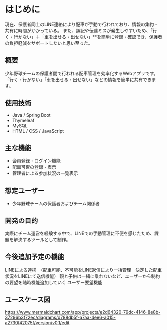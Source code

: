 # はじめに
現在、保護者同士のLINE連絡により配車が手動で行われており、情報の集約・共有に時間がかかっている。
また、誤記や伝達ミスが発生しやすいため、「行く・行かない」＋「車を出せる・出せない」**を簡単に登録・確認でき、保護者の負担軽減をサポートしたいと思い至った。

## 概要
少年野球チームの保護者間で行われる配車管理を効率化するWebアプリです。
「行く・行かない」「車を出せる・出せない」などの情報を簡単に共有できます。

## 使用技術
- Java / Spring Boot
- Thymeleaf
- MySQL
- HTML / CSS / JavaScript

## 主な機能
- 会員登録・ログイン機能
- 配車可否の登録・表示
- 管理者による参加状況の一覧表示

## 想定ユーザー
- 少年野球チームの保護者およびチーム関係者

## 開発の目的
実際にチーム運営を経験する中で、LINEでの手動管理に不便を感じたため、課題を解決するツールとして制作。

## 今後追加予定の機能
LINEによる連携　（配車可能、不可能をLINE返信により一括管理　決定した配車状況をLINEにて送信機能）
親と子供は一緒に乗れないなど、ユーザーから制約の要望を随時機能追加していく
ユーザー要望機能

## ユースケース図
https://www.mermaidchart.com/app/projects/e2d64320-79dc-4146-8e8b-37296b3f72ec/diagrams/d788db5f-a7aa-4ee6-a015-a2730f42075f/version/v0.1/edit
